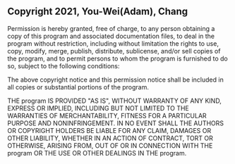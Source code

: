 ## Copyright 2021, You-Wei(Adam), Chang


Permission is hereby granted, free of charge, to any person obtaining a copy of this program and associated documentation files, to deal in the program without restriction, including without limitation the rights to use, copy, modify, merge, publish, distribute, sublicense, and/or sell copies of the program, and to permit persons to whom the program is furnished to do so, subject to the following conditions:

The above copyright notice and this permission notice shall be included in all copies or substantial portions of the program.

THE program IS PROVIDED "AS IS", WITHOUT WARRANTY OF ANY KIND, EXPRESS OR IMPLIED, INCLUDING BUT NOT LIMITED TO THE WARRANTIES OF MERCHANTABILITY, FITNESS FOR A PARTICULAR PURPOSE AND NONINFRINGEMENT. IN NO EVENT SHALL THE AUTHORS OR COPYRIGHT HOLDERS BE LIABLE FOR ANY CLAIM, DAMAGES OR OTHER LIABILITY, WHETHER IN AN ACTION OF CONTRACT, TORT OR OTHERWISE, ARISING FROM, OUT OF OR IN CONNECTION WITH THE program OR THE USE OR OTHER DEALINGS IN THE program.
